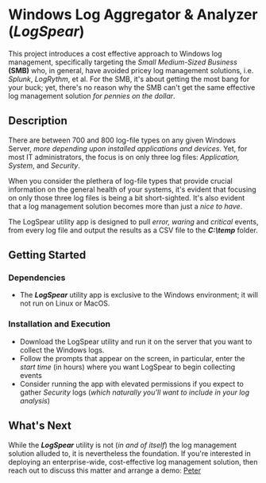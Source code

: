 # Windows Log Aggregator & Analyzer (_LogSpear_)

This project introduces a cost effective approach to Windows log management, specifically targeting the _Small Medium-Sized Business_ **(SMB)** who, in general, have avoided pricey log management solutions, i.e. _Splunk_, _LogRythm_, et al. For the SMB, it's about getting the most bang for your buck; yet, there's no reason why the SMB can't get the same effective log management solution _for pennies on the dollar_.

## Description

There are between 700 and 800 log-file types on any given Windows Server, _more depending upon installed applications and devices_. Yet, for most IT administrators, the focus is on only three log files: _Application, System_, and _Security_. 

When you consider the plethera of log-file types that provide crucial information on the general health of your systems, it's evident that focusing on only those three log files is being a bit short-sighted. It's also evident that a log management solution becomes more than just a _nice to have_.

The LogSpear utility app is designed to pull _error, waring_ and _critical_ events, from every log file and output the results as a CSV file to the **_C:\temp_** folder.


## Getting Started

### Dependencies

+ The **_LogSpear_** utility app is exclusive to the Windows environment; it will not run on Linux or MacOS.

### Installation and Execution

+ Download the LogSpear utility and run it on the server that you want to collect the Windows logs. 
+ Follow the prompts that appear on the screen, in particular, enter the _start time_ (in hours) where you want LogSpear to begin collecting events
+ Consider running the app with elevated permissions if you expect to gather _Security_ logs (_which naturally you'll want to include in your log analysis_)

## What's Next

While the **_LogSpear_** utility is not (_in and of itself_) the log management solution alluded to, it is nevertheless the foundation. If you're interested in deploying an enterprise-wide, cost-effective log management solution, then reach out to discuss this matter and arrange a demo: [Peter](mailto:peter@variacom.com)
